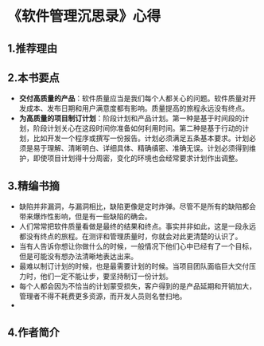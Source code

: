 # 《软件管理沉思录》心得

## 1.推荐理由


## 2.本书要点
 - **交付高质量的产品**：软件质量应当是我们每个人都关心的问题。软件质量对开发成本、发布日期和用户满意度都有影响。质量提高的旅程永远没有终点。
 - **为高质量的项目制订计划**：阶段计划和产品计划。第一种是基于时间段的计划，阶段计划关心在这段时间你准备如何利用时间。第二种是基于行动的计划，比如开发一个程序或撰写一份报告。计划必须满足五条基本要求。计划必须是易于理解、清晰明白、详细具体、精确缜密、准确无误。计划必须得到维护，即使项目计划得十分周密，变化的环境也会经常要求计划作出调整。



## 3.精编书摘
 - 缺陷并非漏洞，与漏洞相比，缺陷更像是定时炸弹。尽管不是所有的缺陷都会带来爆炸性影响，但是有一些缺陷的确会。
 - 人们常常把软件质量看做是最终的结果和终点。事实并非如此，这是一段永远都没有终点的旅程。在测评和管理质量时，你就会对此更清楚的认识了。
 - 当有人告诉你想让你做什么的时候，一般情况下他们心中已经有了一个目标，但是可能没有想办法清晰地表达出来。
 - 最难以制订计划的时候，也是最需要计划的时候。当项目团队面临巨大交付压力时，他们一定不能让步，要坚持制订一份计划。
 - 每个人都会因为不恰当的计划蒙受损失，客户得到的是产品延期和开销加大，管理者不得不耗费更多资源，而开发人员则名誉扫地。
 -

## 4.作者简介
